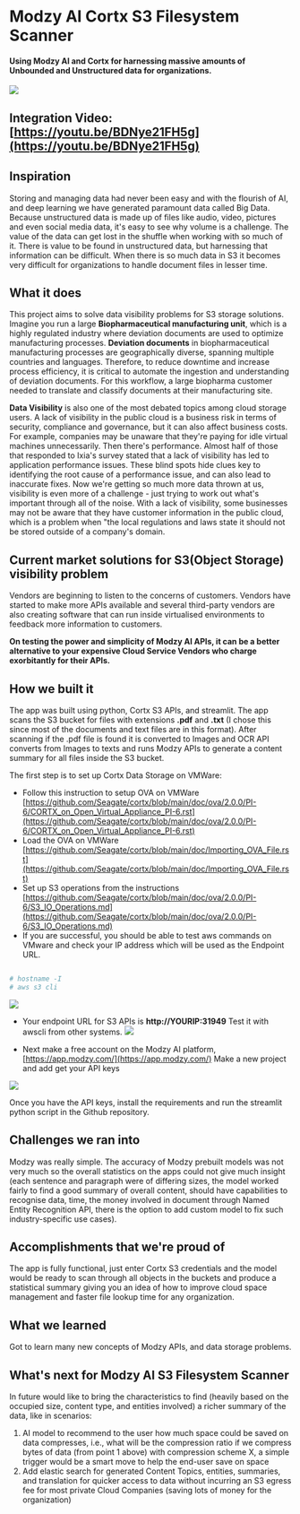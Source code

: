 # Modzy AI Cortx S3 Filesystem Scanner
#### Using Modzy AI and Cortx for harnessing massive amounts of Unbounded and Unstructured data for organizations.

![](https://github.com/vilaksh01/cortx/blob/main/doc/integrations/cortx-modzy-ai/ppt/1.png)

## Integration Video: [https://youtu.be/BDNye21FH5g](https://youtu.be/BDNye21FH5g)

## Inspiration
Storing and managing data had never been easy and with the flourish of AI, and deep learning we have generated paramount data called Big Data. Because unstructured data is made up of files like audio, video, pictures and even social media data, it's easy to see why volume is a challenge. The value of the data can get lost in the shuffle when working with so much of it. There is value to be found in unstructured data, but harnessing that information can be difficult. When there is so much data in S3 it becomes very difficult for organizations to handle document files in lesser time.

## What it does

This project aims to solve data visibility problems for S3 storage solutions. Imagine you run a large **Biopharmaceutical manufacturing unit**, which is a highly regulated industry where deviation documents are used to optimize manufacturing processes. **Deviation documents** in biopharmaceutical manufacturing processes are geographically diverse, spanning multiple countries and languages. Therefore, to reduce downtime and increase process efficiency, it is critical to automate the ingestion and understanding of deviation documents. For this workflow, a large biopharma customer needed to translate and classify documents at their manufacturing site. 

**Data Visibility** is also one of the most debated topics among cloud storage users. A lack of visibility in the public cloud is a business risk in terms of security, compliance and governance, but it can also affect business costs. For example, companies may be unaware that they're paying for idle virtual machines unnecessarily. Then there's performance. Almost half of those that responded to Ixia's survey stated that a lack of visibility has led to application performance issues. These blind spots hide clues key to identifying the root cause of a performance issue, and can also lead to inaccurate fixes. Now we're getting so much more data thrown at us, visibility is even more of a challenge - just trying to work out what's important through all of the noise. With a lack of visibility, some businesses may not be aware that they have customer information in the public cloud, which is a problem when "the local regulations and laws state it should not be stored outside of a company's domain.

## Current market solutions for S3(Object Storage) visibility problem

Vendors are beginning to listen to the concerns of customers. Vendors have started to make more APIs available and several third-party vendors are also creating software that can run inside virtualised environments to feedback more information to customers. 

**On testing the power and simplicity of Modzy AI APIs, it can be a better alternative to your expensive Cloud Service Vendors who charge exorbitantly for their APIs.**

## How we built it
The app was built using python, Cortx S3 APIs, and streamlit. The app scans the S3 bucket for files with extensions **.pdf** and **.txt** (I chose this since most of the documents and text files are in this format).  After scanning if the .pdf file is found it is converted to Images and OCR API converts from Images to texts and runs Modzy APIs to generate a content summary for all files inside the S3 bucket.

The first step is to set up Cortx Data Storage on VMWare:
- Follow this instruction to setup OVA on VMWare [https://github.com/Seagate/cortx/blob/main/doc/ova/2.0.0/PI-6/CORTX_on_Open_Virtual_Appliance_PI-6.rst](https://github.com/Seagate/cortx/blob/main/doc/ova/2.0.0/PI-6/CORTX_on_Open_Virtual_Appliance_PI-6.rst)
- Load the OVA on VMWare [https://github.com/Seagate/cortx/blob/main/doc/Importing_OVA_File.rst](https://github.com/Seagate/cortx/blob/main/doc/Importing_OVA_File.rst)
- Set up S3 operations from the instructions
[https://github.com/Seagate/cortx/blob/main/doc/ova/2.0.0/PI-6/S3_IO_Operations.md](https://github.com/Seagate/cortx/blob/main/doc/ova/2.0.0/PI-6/S3_IO_Operations.md)
- If you are successful, you should be able to test aws commands on VMware and check your IP address which will be used as the Endpoint URL. 

```bash

# hostname -I
# aws s3 cli

```

![](https://challengepost-s3-challengepost.netdna-ssl.com/photos/production/software_photos/002/024/771/datas/gallery.jpg)

- Your endpoint URL for S3 APIs is **http://YOURIP:31949** Test it with awscli from other systems.
![](https://challengepost-s3-challengepost.netdna-ssl.com/photos/production/software_photos/002/024/779/datas/gallery.jpg)

- Next make a free account on the Modzy AI platform, [https://app.modzy.com/](https://app.modzy.com/) Make a new project and add get your API keys

![](https://challengepost-s3-challengepost.netdna-ssl.com/photos/production/software_photos/002/025/038/datas/gallery.jpg)

Once you have the API keys, install the requirements and run the streamlit python script in the Github repository. 

## Challenges we ran into
Modzy was really simple. The accuracy of Modzy prebuilt models was not very much so the overall statistics on the apps could not give much insight (each sentence and paragraph were of differing sizes, the model worked fairly to find a good summary of overall content, should have capabilities to recognise data, time, the money involved in document through Named Entity Recognition API, there is the option to add custom model to fix such industry-specific use cases).

## Accomplishments that we're proud of
The app is fully functional, just enter Cortx S3 credentials and the model would be ready to scan through all objects in the buckets and produce a statistical summary giving you an idea of how to improve cloud space management and faster file lookup time for any organization.

## What we learned
Got to learn many new concepts of Modzy APIs, and data storage problems.

## What's next for Modzy AI S3 Filesystem Scanner

In future would like to bring the characteristics to find (heavily based on the occupied size, content type, and entities involved) a richer summary of the data, like in scenarios:

1. AI model to recommend to the user how much space could be saved on data compresses, i.e., what will be the compression ratio if we compress bytes of data (from point 1 above) with compression scheme X, a simple trigger would be a smart move to help the end-user save on space
2. Add elastic search for generated Content Topics, entities, summaries, and translation for quicker access to data without incurring an S3 egress fee for most private Cloud Companies (saving lots of money for the organization) 
